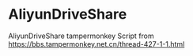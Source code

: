 # AliyunDriveShare
AliyunDriveShare tampermonkey Script from https://bbs.tampermonkey.net.cn/thread-427-1-1.html
